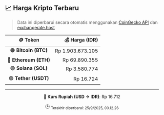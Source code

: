 

<!-- HARGA_KRIPTO -->
## 📈 Harga Kripto Terbaru

> Data ini diperbarui secara otomatis menggunakan [CoinGecko API](https://www.coingecko.com/) dan [exchangerate.host](https://exchangerate.host/)

<div align="center">

| 🪙 Token | 💰 Harga (IDR) |
|:------:|---------------:|
| 🟠 **Bitcoin (BTC)**   | Rp 1.903.673.105 |
| 🔵 **Ethereum (ETH)**  | Rp 69.890.355 |
| 🟣 **Solana (SOL)**    | Rp 3.580.774 |
| 🟢 **Tether (USDT)**   | Rp 16.724 |

---

💱 **Kurs Rupiah (USD → IDR)**: Rp 16.712

🕒 <sub>Terakhir diperbarui: 25/9/2025, 00.12.26</sub>

</div>
<!-- /HARGA_KRIPTO -->